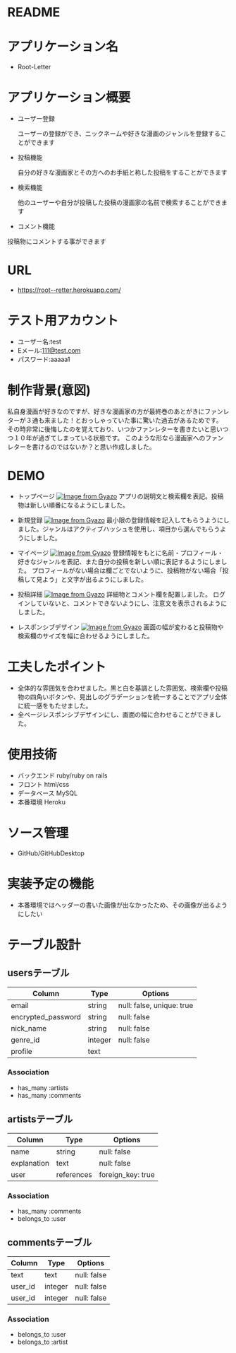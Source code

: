 # README

# アプリケーション名
- Root-Letter
# アプリケーション概要
- ユーザー登録

  ユーザーの登録ができ、ニックネームや好きな漫画のジャンルを登録することができます
- 投稿機能 

  自分の好きな漫画家とその方へのお手紙と称した投稿をすることができます
- 検索機能 

  他のユーザーや自分が投稿した投稿の漫画家の名前で検索することができます
- コメント機能   

投稿物にコメントする事ができます

# URL
- https://root--retter.herokuapp.com/

# テスト用アカウント
- ユーザー名:test
- Eメール:111@test.com
- パスワード:aaaaa1

# 制作背景(意図)
 私自身漫画が好きなのですが、好きな漫画家の方が最終巻のあとがきにファンレターが３通も来ました！とおっしゃっていた事に驚いた過去があるためです。
 その時非常に後悔したのを覚えており、いつかファンレターを書きたいと思いつつ１０年が過ぎてしまっている状態です。
 このような形なら漫画家へのファンレターを書けるのではないか？と思い作成しました。

# DEMO
- トップページ
[![Image from Gyazo](https://i.gyazo.com/a87e5d763ea25a17ed6ba1dffdda436a.jpg)](https://gyazo.com/a87e5d763ea25a17ed6ba1dffdda436a)
アプリの説明文と検索欄を表記。投稿物は新しい順番になるようにしました。

- 新規登録
[![Image from Gyazo](https://i.gyazo.com/7d6d00acb07b3e1467bf798e3667c3cd.png)](https://gyazo.com/7d6d00acb07b3e1467bf798e3667c3cd)
最小限の登録情報を記入してもらうようにしました。ジャンルはアクティブハッシュを使用し、項目から選んでもらうようにしました。

- マイページ
[![Image from Gyazo](https://i.gyazo.com/ddee812b2b8d75eae3046873fb08b0b1.jpg)](https://gyazo.com/ddee812b2b8d75eae3046873fb08b0b1)
登録情報をもとに名前・プロフィール・好きなジャンルを表記、また自分の投稿を新しい順に表記するようにしました。
プロフィールがない場合は欄ごとでないように、投稿物がない場合「投稿して見よう」と文字が出るようにしました。

- 投稿詳細
[![Image from Gyazo](https://i.gyazo.com/03cffb1d9a8e4292240e3084153b4da8.jpg)](https://gyazo.com/03cffb1d9a8e4292240e3084153b4da8)
詳細物とコメント欄を配置しました。
ログインしていないと、コメントできないようにし、注意文を表示されるようにしました。

- レスポンシブデザイン
[![Image from Gyazo](https://i.gyazo.com/157f98f2ae8d0f293f098d756ba38091.gif)](https://gyazo.com/157f98f2ae8d0f293f098d756ba38091)
画面の幅が変わると投稿物や検索欄のサイズを幅に合わせるようにしました。

# 工夫したポイント
- 全体的な雰囲気を合わせました。黒と白を基調とした雰囲気、検索欄や投稿物の四角いボタンや、見出しのグラデーションを統一することでアプリ全体に統一感をもたせました。
- 全ページレスポンシブデザインにし、画面の幅に合わせることができました。

# 使用技術
- バックエンド
ruby/ruby on rails
- フロント
html/css
- データベース
MySQL
- 本番環境
Heroku
# ソース管理
- GitHub/GitHubDesktop

# 実装予定の機能
- 本番環境ではヘッダーの書いた画像が出なかったため、その画像が出るようにしたい


# テーブル設計

## usersテーブル
| Column             | Type    | Options                   |
| ------------------ | ------- | ------------------------- |
| email              | string  | null: false, unique: true |
| encrypted_password | string  | null: false               |
| nick_name          | string  | null: false               |
| genre_id           | integer | null: false               |
| profile            | text    |                           |

### Association
- has_many :artists
- has_many :comments

## artistsテーブル
| Column      | Type       | Options           |
| ----------- | ---------- | ----------------- |
| name        | string     | null: false       |
| explanation | text       | null: false       |
| user        | references | foreign_key: true |

### Association
- has_many :comments
- belongs_to :user

## commentsテーブル
| Column   | Type    | Options        |
| ---------| ------- | -------------- |
| text     | text    | null: false    |
| user_id  | integer | null: false    |
| user_id  | integer | null: false    |

### Association
- belongs_to :user
- belongs_to :artist
